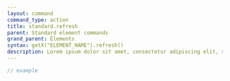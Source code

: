 ```yaml
---
layout: command
command_type: action
title: standard.refresh
parent: Standard element commands
grand_parent: Elements
syntax: getX("ELEMENT_NAME").refresh()
description: Lorem ipsum dolor sit amet, consectetur adipiscing elit, sed do eiusmod tempor incididunt ut labore et dolore magna aliqua. Ut enim ad minim veniam, quis nostrud exercitation ullamco laboris nisi ut aliquip ex ea commodo consequat.
---
```


```javascript
// example
```